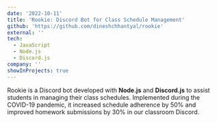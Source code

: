 ```yaml
---
date: '2022-10-11'
title: 'Rookie: Discord Bot for Class Schedule Management'
github: 'https://github.com/dineshchhantyal/rookie'
external: ''
tech:
  - JavaScript
  - Node.js
  - Discord.js
company: ''
showInProjects: true
---
```


Rookie is a Discord bot developed with **Node.js** and **Discord.js** to assist students in managing their class schedules. Implemented during the COVID-19 pandemic, it increased schedule adherence by 50% and improved homework submissions by 30% in our classroom Discord.
